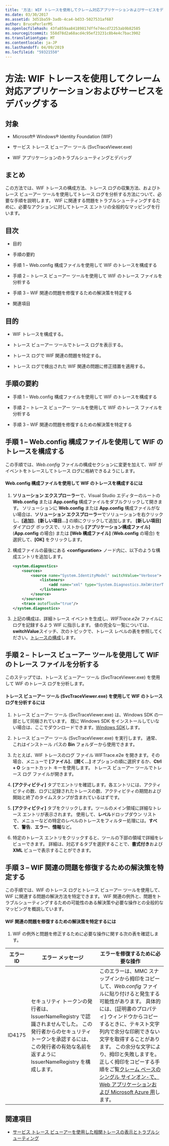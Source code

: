 ```yaml
---
title: '方法: WIF トレースを使用してクレーム対応アプリケーションおよびサービスをデバッグする'
ms.date: 03/30/2017
ms.assetid: 3d51ba59-3adb-4ca4-bd33-5027531af687
author: BrucePerlerMS
ms.openlocfilehash: 43fa859aa84189817dffe74ecd72253ab9b82585
ms.sourcegitcommit: 558d78d2a68acd4c95ef23231c8b4e4c7bac3902
ms.translationtype: MT
ms.contentlocale: ja-JP
ms.lasthandoff: 04/09/2019
ms.locfileid: "59321550"
---
```

# <a name="how-to-debug-claims-aware-applications-and-services-using-wif-tracing"></a>方法: WIF トレースを使用してクレーム対応アプリケーションおよびサービスをデバッグする
## <a name="applies-to"></a>対象  
  
-   Microsoft® Windows® Identity Foundation (WIF)  
  
-   サービス トレース ビューアー ツール (SvcTraceViewer.exe)  
  
-   WIF アプリケーションのトラブルシューティングとデバッグ  
  
## <a name="summary"></a>まとめ  
 この方法では、WIF トレースの構成方法、トレース ログの収集方法、およびトレース ビューアー ツールを使用してトレース ログを分析する方法について、必要な手順を説明します。 WIF に関連する問題をトラブルシューティングするために、必要なアクションに対してトレース エントリの全般的なマッピングを行います。  
  
## <a name="contents"></a>目次  
  
-   目的  
  
-   手順の要約  
  
-   手順 1 – Web.config 構成ファイルを使用して WIF のトレースを構成する  
  
-   手順 2 – トレース ビューアー ツールを使用して WIF のトレース ファイルを分析する  
  
-   手順 3 – WIF 関連の問題を修復するための解決策を特定する  
  
-   関連項目  
  
## <a name="objectives"></a>目的  
  
-   WIF トレースを構成する。  
  
-   トレース ビューアー ツールでトレース ログを表示する。  
  
-   トレース ログで WIF 関連の問題を特定する。  
  
-   トレース ログで検出された WIF 関連の問題に修正措置を適用する。  
  
## <a name="summary-of-steps"></a>手順の要約  
  
-   手順 1 – Web.config 構成ファイルを使用して WIF のトレースを構成する  
  
-   手順 2 – トレース ビューアー ツールを使用して WIF のトレース ファイルを分析する  
  
-   手順 3 – WIF 関連の問題を修復するための解決策を特定する  
  
## <a name="step-1--configure-wif-tracing-using-webconfig-configuration-file"></a>手順 1 – Web.config 構成ファイルを使用して WIF のトレースを構成する  
 この手順では、*Web.config* ファイルの構成セクションに変更を加えて、WIF がイベントをトレースしてトレース ログに格納できるようにします。  
  
#### <a name="to-configure-wif-tracing-using-webconfig-configuration-file"></a>Web.config 構成ファイルを使用して WIF のトレースを構成するには  
  
1. **ソリューション エクスプローラー**で、Visual Studio エディターのルートの **Web.config** または **App.config** 構成ファイルをダブルクリックして開きます。 ソリューションに **Web.config** または **App.config** 構成ファイルがない場合は、**ソリューション エクスプローラー**でソリューションを右クリックし、**[追加]**、**[新しい項目...]** の順にクリックして追加します。 **[新しい項目]** ダイアログ ボックスで、リストから **[アプリケーション構成ファイル]** (**App.config** の場合) または **[Web 構成ファイル]** (**Web.config** の場合) を選択して、**[OK]** をクリックします。  
  
2. 構成ファイルの最後にある **\<configuration>** ノード内に、以下のような構成エントリを追加します。  
  
    ```xml  
    <system.diagnostics>  
        <sources>  
            <source name="System.IdentityModel" switchValue="Verbose">  
                <listeners>  
                    <add name="xml" type="System.Diagnostics.XmlWriterTraceListener" initializeData="WIFTrace.e2e"/>  
                </listeners>  
            </source>  
        </sources>  
        <trace autoflush="true"/>  
    </system.diagnostics>  
    ```  
  
3. 上記の構成は、詳細トレース イベントを生成し、*WIFTrace.e2e* ファイルにログを記録するよう WIF に指示します。 値の完全な一覧については、 **switchValue**スイッチ、次のトピックで、トレース レベルの表を参照してください。[トレースの構成](../wcf/diagnostics/tracing/configuring-tracing.md)します。  
  
## <a name="step-2--analyze-wif-trace-files-using-trace-viewer-tool"></a>手順 2 – トレース ビューアー ツールを使用して WIF のトレース ファイルを分析する  
 このステップでは、トレース ビューアー ツール (SvcTraceViewer.exe) を使用して WIF のトレース ログを分析します。  
  
#### <a name="to-analyze-wif-trace-logs-using-trace-viewer-tool-svctraceviewerexe"></a>トレース ビューアー ツール (SvcTraceViewer.exe) を使用して WIF のトレース ログを分析するには  
  
1. トレース ビューアー ツール (SvcTraceViewer.exe) は、Windows SDK の一部として同梱されています。 既に Windows SDK をインストールしていない場合は、ここでダウンロードできます。[Windows SDK](https://www.microsoft.com/download/en/details.aspx?id=8279)します。  
  
2. トレース ビューアー ツール (SvcTraceViewer.exe) を実行します。 通常、これはインストール パスの **Bin** フォルダーから使用できます。  
  
3. たとえば、WIF トレースのログ ファイル WIFTrace.e2e を開きます。その場合、メニューで **[ファイル]**、**[開く...]**  オプションの順に選択するか、**Ctrl + O** ショートカット キーを使用します。 トレース ビューアー ツールでトレース ログ ファイルが開きます。  
  
4. **[アクティビティ]** タブでエントリを確認します。各エントリには、アクティビティの数、ログに記録されたトレースの数、アクティビティの期間および開始と終了のタイムスタンプが含まれているはずです。  
  
5. **[アクティビティ]** タブをクリックします。ツールのメイン領域に詳細なトレース エントリが表示されます。 使用して、**レベル**ドロップダウン リストで、メニューなどの特定のレベルのトレースをフィルター処理には。**すべて**、**警告**、**エラー**、**情報**など。  
  
6. 特定のトレース エントリをクリックすると、ツールの下部の領域で詳細をレビューできます。 詳細は、対応するタブを選択することで、**書式付き**および **XML** ビューで表示することができます。  
  
## <a name="step-3--identify-solutions-to-fix-wif-related-issues"></a>手順 3 – WIF 関連の問題を修復するための解決策を特定する  
 この手順では、WIF のトレース ログとトレース ビューアー ツールを使用して、WIF に関連する問題の解決方法を特定できます。 WIF 関連の例外と、問題をトラブルシューティングするための可能性のある解決策や必要な操作との全般的なマッピングを概説しています。  
  
#### <a name="to-identify-solutions-to-fix-wif-related-issues"></a>WIF 関連の問題を修復するための解決策を特定するには  
  
1. WIF の例外と問題を修正するために必要な操作に関する次の表を確認します。  
  
|**エラー ID**|**エラー メッセージ**|**エラーを修復するために必要な操作**|  
|-|-|-|  
|ID4175|セキュリティ トークンの発行者は、IssuerNameRegistry で認識されませんでした。  この発行者からのセキュリティ トークンを承認するには、この発行者の有効な名前を返すように IssuerNameRegistry を構成します。|このエラーは、MMC スナップインから拇印をコピーして、*Web.config* ファイルに貼り付けると発生する可能性があります。 具体的には、[証明書のプロパティ] ウィンドウからコピーするときに、テキスト文字列内で余分な印刷できない文字を取得することがあります。 この余分な文字により、拇印と失敗しますを。正しく拇印をコピーする手順をご覧[クレーム ベースのシングル サインオン-で、Web アプリケーションおよび Microsoft Azure 用](https://docs.microsoft.com/previous-versions/msp-n-p/ff359102%28v=pandp.10%29)します。|  
  
## <a name="related-items"></a>関連項目  
  
-   [サービス トレース ビューアーを使用した相関トレースの表示とトラブルシューティング](../wcf/diagnostics/tracing/using-service-trace-viewer-for-viewing-correlated-traces-and-troubleshooting.md)
